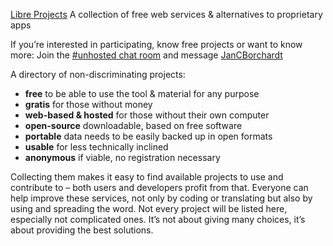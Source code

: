 [Libre Projects](http://libreprojects.net)
A collection of free web services & alternatives to proprietary apps

If you’re interested in participating, know free projects or want to know more:
Join the [#unhosted chat room](http://webchat.freenode.net/?channels=unhosted) and message [JanCBorchardt](http://jancborchardt.github.com)

A directory of non-discriminating projects:

 * **free** to be able to use the tool & material for any purpose
 * **gratis** for those without money
 * **web-based & hosted** for those without their own computer
 * **open-source** downloadable, based on free software
 * **portable** data needs to be easily backed up in open formats
 * **usable** for less technically inclined
 * **anonymous** if viable, no registration necessary

Collecting them makes it  easy to find available projects to use and contribute to – both users and developers profit from that. Everyone can help improve these services, not only by coding or translating but also by using and spreading the word.
Not every project will be listed here, especially not complicated  ones. It’s not about giving many choices, it’s about providing the best solutions.
